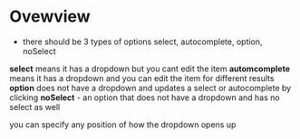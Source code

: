 # Ovewview

* there should be 3 types of options
  select, autocomplete, option, noSelect

__select__ means it has a dropdown but you cant edit the item
__automcomplete__ means it has a dropdown and you can edit the item for different results
__option__ does not have a dropdown and updates a select or autocomplete by clicking
__noSelect__ - an option that does not have a dropdown and has no select as well

you can specify any position of how the dropdown opens up
